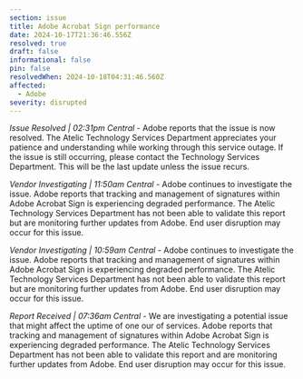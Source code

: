 ```yaml
---
section: issue
title: Adobe Acrobat Sign performance
date: 2024-10-17T21:36:46.556Z
resolved: true
draft: false
informational: false
pin: false
resolvedWhen: 2024-10-18T04:31:46.560Z
affected:
  - Adobe
severity: disrupted
---
```

*Issue Resolved | 02:31pm Central* - Adobe reports that the issue is now resolved. The Atelic Technology Services Department appreciates your patience and understanding while working through this service outage. If the issue is still occurring, please contact the Technology Services Department. This will be the last update unless the issue recurs.

*Vendor Investigating | 11:50am Central* - Adobe continues to investigate the issue. Adobe reports that tracking and management of signatures within Adobe Acrobat Sign is experiencing degraded performance. The Atelic Technology Services Department has not been able to validate this report but are monitoring further updates from Adobe. End user disruption may occur for this issue.

*Vendor Investigating | 10:59am Central* - Adobe continues to investigate the issue. Adobe reports that tracking and management of signatures within Adobe Acrobat Sign is experiencing degraded performance. The Atelic Technology Services Department has not been able to validate this report but are monitoring further updates from Adobe. End user disruption may occur for this issue.

*Report Received | 07:36am Central* - We are investigating a potential issue that might affect the uptime of one our of services. Adobe reports that tracking and management of signatures within Adobe Acrobat Sign is experiencing degraded performance. The Atelic Technology Services Department has not been able to validate this report and are monitoring further updates from Adobe. End user disruption may occur for this issue.